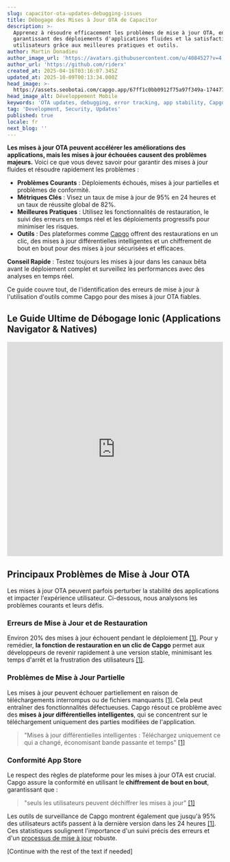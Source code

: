 ```yaml
---
slug: capacitor-ota-updates-debugging-issues
title: Débogage des Mises à Jour OTA de Capacitor
description: >-
  Apprenez à résoudre efficacement les problèmes de mise à jour OTA, en
  garantissant des déploiements d'applications fluides et la satisfaction des
  utilisateurs grâce aux meilleures pratiques et outils.
author: Martin Donadieu
author_image_url: 'https://avatars.githubusercontent.com/u/4084527?v=4'
author_url: 'https://github.com/riderx'
created_at: 2025-04-16T03:16:07.345Z
updated_at: 2025-10-09T00:13:34.000Z
head_image: >-
  https://assets.seobotai.com/capgo.app/67ff1c0bb0912f75a97f349a-1744775417719.jpg
head_image_alt: Développement Mobile
keywords: 'OTA updates, debugging, error tracking, app stability, Capgo'
tag: 'Development, Security, Updates'
published: true
locale: fr
next_blog: ''
---
```

**Les mises à jour OTA peuvent accélérer les améliorations des applications, mais les mises à jour échouées causent des problèmes majeurs.** Voici ce que vous devez savoir pour garantir des mises à jour fluides et résoudre rapidement les problèmes :

-   **Problèmes Courants** : Déploiements échoués, mises à jour partielles et problèmes de conformité.
-   **Métriques Clés** : Visez un taux de mise à jour de 95% en 24 heures et un taux de réussite global de 82%.
-   **Meilleures Pratiques** : Utilisez les fonctionnalités de restauration, le suivi des erreurs en temps réel et les déploiements progressifs pour minimiser les risques.
-   **Outils** : Des plateformes comme [Capgo](https://capgo.app/) offrent des restaurations en un clic, des mises à jour différentielles intelligentes et un chiffrement de bout en bout pour des mises à jour sécurisées et efficaces.

**Conseil Rapide** : Testez toujours les mises à jour dans les canaux bêta avant le déploiement complet et surveillez les performances avec des analyses en temps réel.

Ce guide couvre tout, de l'identification des erreurs de mise à jour à l'utilisation d'outils comme Capgo pour des mises à jour OTA fiables.

## Le Guide Ultime de Débogage Ionic (Applications Navigator & Natives)

<iframe src="https://www.youtube.com/embed/akh6V6Yw1lw" aria-label="YouTube video player" frameborder="0" allow="accelerometer; autoplay; clipboard-write; encrypted-media; gyroscope; picture-in-picture; web-share" referrerpolicy="strict-origin-when-cross-origin" style="width: 100%; height: 500px;" allowfullscreen></iframe>

## Principaux Problèmes de Mise à Jour OTA

Les mises à jour OTA peuvent parfois perturber la stabilité des applications et impacter l'expérience utilisateur. Ci-dessous, nous analysons les problèmes courants et leurs défis.

### Erreurs de Mise à Jour et de Restauration

Environ 20% des mises à jour échouent pendant le déploiement [\[1\]](https://capgo.app/). Pour y remédier, **la fonction de restauration en un clic de Capgo** permet aux développeurs de revenir rapidement à une version stable, minimisant les temps d'arrêt et la frustration des utilisateurs [\[1\]](https://capgo.app/).

### Problèmes de Mise à Jour Partielle

Les mises à jour peuvent échouer partiellement en raison de téléchargements interrompus ou de fichiers manquants [\[1\]](https://capgo.app/). Cela peut entraîner des fonctionnalités défectueuses. Capgo résout ce problème avec des **mises à jour différentielles intelligentes**, qui se concentrent sur le téléchargement uniquement des parties modifiées de l'application.

> "Mises à jour différentielles intelligentes : Téléchargez uniquement ce qui a changé, économisant bande passante et temps" [\[1\]](https://capgo.app/)

### Conformité App Store

Le respect des règles de plateforme pour les mises à jour OTA est crucial. Capgo assure la conformité en utilisant le **chiffrement de bout en bout**, garantissant que :

> "seuls les utilisateurs peuvent déchiffrer les mises à jour" [\[1\]](https://capgo.app/)

Les outils de surveillance de Capgo montrent également que jusqu'à 95% des utilisateurs actifs passent à la dernière version dans les 24 heures [\[1\]](https://capgo.app/). Ces statistiques soulignent l'importance d'un suivi précis des erreurs et d'un [processus de mise à jour](https://capgo.app/docs/plugin/cloud-mode/manual-update/) robuste.

[Continue with the rest of the text if needed]
